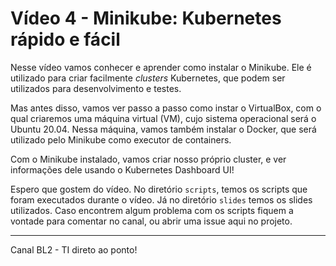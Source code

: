 # Vídeo 4 - Minikube: Kubernetes rápido e fácil

Nesse vídeo vamos conhecer e aprender como instalar o Minikube. Ele é utilizado para criar facilmente *clusters* Kubernetes, que podem ser utilizados para desenvolvimento e testes.

Mas antes disso, vamos ver passo a passo como instar o VirtualBox, com o qual criaremos uma máquina virtual (VM), cujo sistema operacional será o Ubuntu 20.04. Nessa máquina, vamos também instalar o Docker, que será utilizado pelo Minikube como executor de containers.

Com o Minikube instalado, vamos criar nosso próprio cluster, e ver informações dele usando o Kubernetes Dashboard UI!

Espero que gostem do vídeo. No diretório `scripts`, temos os scripts que foram executados durante o vídeo. Já no diretório `slides` temos os slides utilizados. Caso encontrem algum problema com os scripts fiquem a vontade para comentar no canal, ou abrir uma issue aqui no projeto.

---
Canal BL2  - TI direto ao ponto!